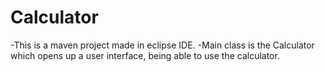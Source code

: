 # Calculator
-This is a maven project made in eclipse IDE. 
-Main class is the Calculator which opens up a user interface, being able to use the calculator.
